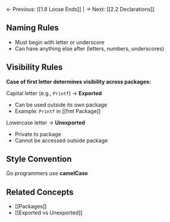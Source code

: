 ← Previous: [[1.8 Loose Ends]] | → Next: [[2.2 Declarations]]

## Naming Rules

- Must begin with letter or underscore
- Can have anything else after (letters, numbers, underscores)

## Visibility Rules

**Case of first letter determines visibility across packages:**

Capital letter (e.g., `Printf`) → **Exported**

- Can be used outside its own package
- Example: `Printf` in [[fmt Package]]

Lowercase letter → **Unexported**

- Private to package
- Cannot be accessed outside package

## Style Convention

Go programmers use **camelCase**

## Related Concepts

- [[Packages]]
- [[Exported vs Unexported]]